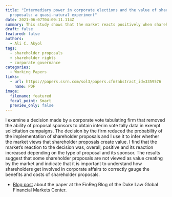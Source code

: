 ```yaml
---
title: "Intermediary power in corporate elections and the value of shareholder
  proposals: a quasi-natural experiment"
date: 2021-06-07T04:09:11.114Z
summary: This study shows that the market reacts positively when sharehholders
draft: false
featured: false
authors:
  - Ali C. Akyol
tags:
  - shareholder proposals
  - shareholder rights
  - corporate governance
categories:
  - Working Papers
links:
  - url: https://papers.ssrn.com/sol3/papers.cfm?abstract_id=3359576
    name: PDF
image:
  filename: featured
  focal_point: Smart
  preview_only: false
---
```

I examine a decision made by a corporate vote tabulating firm that removed the ability of proposal sponsors to obtain interim vote tally data in exempt solicitation campaigns. The decision by the firm reduced the probability of the implementation of shareholder proposals and I use it to infer whether the market views that shareholder proposals create value. I find that the market’s reaction to the decision was, overall, positive and its reaction increased depending on the type of proposal and its sponsor. The results suggest that some shareholder proposals are not viewed as value creating by the market and indicate that it is important to understand how shareholders get involved in corporate affairs to correctly gauge the benefits and costs of shareholder proposals.

- [Blog post](https://sites.duke.edu/thefinregblog/2019/07/09/how-does-the-market-react-when-shareholders-lose-power/) about the paper at the FinReg Blog of the Duke Law Global Financial Markets Center.
